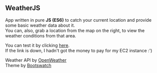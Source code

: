 ## WeatherJS

App written in pure **JS (ES6)** to catch your current location and provide some basic weather data about it.\
You can, also, grab a location from the map on the right, to view the weather conditions from that area.

You can test it by clicking <a href="https://weather.gabrieltinetti.site" target="_blank">here</a>.\
If the link is down, I hadn't got the money to pay for my EC2 instance :')

Weather API by [OpenWeather](https://openweathermap.org/)\
Theme by [Bootswatch](https://github.com/thomaspark/bootswatch)
